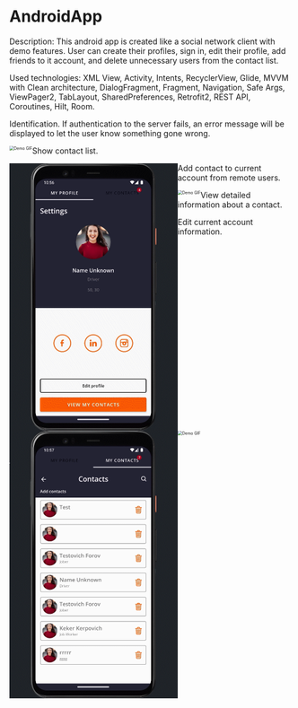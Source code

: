 AndroidApp
===

Description: This android app is created like a social network client with demo features. User can
create their profiles, sign in, edit their profile, add friends to it account, and delete
unnecessary users from the contact list.

Used technologies: XML View, Activity, Intents, RecyclerView, Glide, MVVM with Clean architecture,
DialogFragment, Fragment, Navigation, Safe Args, ViewPager2, TabLayout, SharedPreferences,
Retrofit2, REST API, Coroutines, Hilt, Room.

Identification. If authentication to the server fails, an error message will be displayed to let the
user know something gone wrong.

<img src="Media\identification.gif" alt="Demo GIF" style="zoom:50%; float: left;" />

Show contact list.

<img src="Media\showServerContactList.gif" alt="Demo GIF" style="zoom:50%; float: left;" />

Add contact to current account from remote users.

<img src="Media\addContactFromServerUsers.gif" alt="Demo GIF" style="zoom:50%; float: left;" />

View detailed information about a contact.

<img src="Media\lookDetailInfo.gif" alt="Demo GIF" style="zoom:50%; float: left;" />

Edit current account information.

<img src="Media\editAccountInformation.gif" alt="Demo GIF" style="zoom:50%; float: left;" />